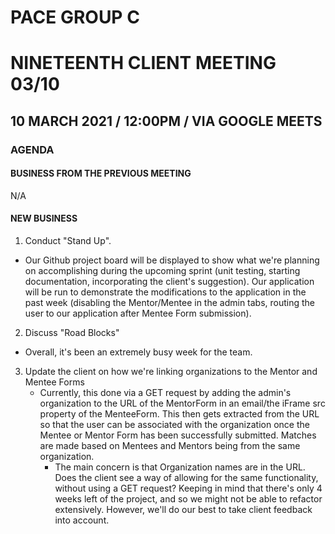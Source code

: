 # PACE GROUP C

# NINETEENTH CLIENT MEETING 03/10

## 10 MARCH 2021 / 12:00PM / VIA GOOGLE MEETS

### AGENDA

#### BUSINESS FROM THE PREVIOUS MEETING

N/A

#### NEW BUSINESS

1. Conduct "Stand Up".

- Our Github project board will be displayed to show what we're planning on accomplishing during the upcoming sprint (unit testing, starting documentation, incorporating the client's suggestion). Our application will be run to demonstrate the modifications to the application in the past week (disabling the Mentor/Mentee in the admin tabs, routing the user to our application after Mentee Form submission).

2. Discuss "Road Blocks"

- Overall, it's been an extremely busy week for the team.

3. Update the client on how we're linking organizations to the Mentor and Mentee Forms
   - Currently, this done via a GET request by adding the admin's organization to the URL of the MentorForm in an email/the iFrame src property of the MenteeForm. This then gets extracted from the URL so that the user can be associated with the organization once the Mentee or Mentor Form has been successfully submitted. Matches are made based on Mentees and Mentors being from the same organization.
     - The main concern is that Organization names are in the URL. Does the client see a way of allowing for the same functionality, without using a GET request? Keeping in mind that there's only 4 weeks left of the project, and so we might not be able to refactor extensively. However, we'll do our best to take client feedback into account.
